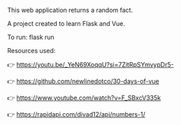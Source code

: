 This web application returns a random fact. 

A project created to learn Flask and Vue. 

To run: flask run

Resources used: 

👉 https://youtu.be/_YeN69XoqqU?si=7ZitRpSYmvypDr5-

👉 https://github.com/newlinedotco/30-days-of-vue

👉 https://www.youtube.com/watch?v=F_SBxcV335k

👉 https://rapidapi.com/divad12/api/numbers-1/ 
